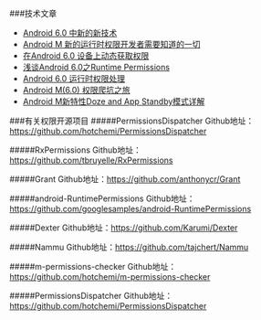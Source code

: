 ###技术文章
* [Android 6.0 中新的新技术](http://www.race604.com/whats-new-in-android6-0/)
* [Android M 新的运行时权限开发者需要知道的一切](http://gold.xitu.io/entry/55e2fa1a00b075a5f29a261c)
* [在Android 6.0 设备上动态获取权限](http://maoruibin.github.io/%E6%8A%80%E6%9C%AF/2015/11/10/android_m_permission.html)
* [浅谈Android 6.0之Runtime Permissions](http://www.cnblogs.com/zqlxtt/p/4873831.html)
* [Android 6.0 运行时权限处理](http://www.aswifter.com/2015/11/04/android-6-permission/)
* [Android M(6.0) 权限爬坑之旅](https://yanlu.me/android-m6-0-permission-chasm/)
* [Android M新特性Doze and App Standby模式详解](http://zhuanlan.zhihu.com/magilu/20323263)



###有关权限开源项目
#####PermissionsDispatcher
Github地址：https://github.com/hotchemi/PermissionsDispatcher

#####RxPermissions
Github地址：https://github.com/tbruyelle/RxPermissions

#####Grant
Github地址：https://github.com/anthonycr/Grant

#####android-RuntimePermissions
Github地址：https://github.com/googlesamples/android-RuntimePermissions

#####Dexter
Github地址：https://github.com/Karumi/Dexter

#####Nammu
Github地址：https://github.com/tajchert/Nammu

#####m-permissions-checker
Github地址：https://github.com/hotchemi/m-permissions-checker

#####PermissionsDispatcher
Github地址：https://github.com/hotchemi/PermissionsDispatcher



